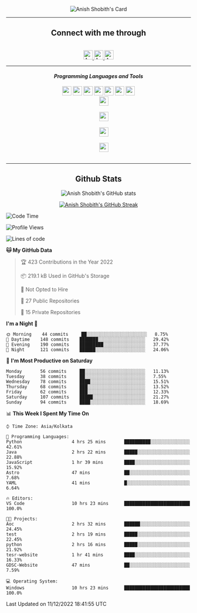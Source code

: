 <div align="center">

![Anish Shobith's Card](https://cardivo.vercel.app/api?name=Anish%20Shobith%20P%20S&description=Hi%20there%F0%9F%91%8B,%20I%20am%20a%2020-years-old.%20I%20am%20a%20Web%20and%20Application%20developer%20from%20India.%20Nice%20to%20meet%20you%20all.%20Looking%20forward%20to%20paritcipate%20with%20you.&image=https://i.imgur.com/WlQk3PY.jpg&&disableAnimation=true&site=https://anishshobithps.tech&pattern=plus&colorPattern=%23171616&backgroundColor=%231a1b26&instagram=anish_shobith&linkedin=Anish%20Shobith%20P%20S&fontColor=%23ffffff&iconColor=%23ffffff)

<hr>
 <h2> Connect with me through </h2>
<br>
<a href="https://www.instagram.com/anish_shobith/">
    <img alt="Anish Shobith's Instagram" width="25px" src="https://raw.githubusercontent.com/Anish-Shobith/Anish-Shobith/master/assets/socials/instagram.svg">
    </a>
    <a href="https://discord.gg/cWgDskT">
    <img alt="Anish Shobith's Discord", width="25px" src="https://raw.githubusercontent.com/Anish-Shobith/Anish-Shobith/master/assets/socials/discord.svg">
    </a>
    <a href="https://open.spotify.com/user/goshcrm0y9jzum2lffvu6f4hz">
    <img alt="Anish Shobith's Spotify", width="25px" src="https://raw.githubusercontent.com/Anish-Shobith/Anish-Shobith/master/assets/socials/spotify.svg">
    </a>
    <br>
    <hr>
    <h4> <i> Programming Languages and Tools </i> </h4>
    <code><img width="25px" src="https://raw.githubusercontent.com/Anish-Shobith/Anish-Shobith/master/assets/languages/javascript.svg"></code>
    <code><img width="25px" src="https://raw.githubusercontent.com/Anish-Shobith/Anish-Shobith/master/assets/languages/typescript.svg"></code>
    <code><img width="25px" src="https://raw.githubusercontent.com/Anish-Shobith/Anish-Shobith/master/assets/languages/cpp.svg"></code>
    <code><img width="25px" src="https://raw.githubusercontent.com/Anish-Shobith/Anish-Shobith/master/assets/languages/ruby.svg"></code>
    <code><img width="25px" src="https://raw.githubusercontent.com/Anish-Shobith/Anish-Shobith/master/assets/languages/html.svg"></code>
    <code><img width="25px" src="https://raw.githubusercontent.com/Anish-Shobith/Anish-Shobith/master/assets/tools/nodejs.svg"></code>
    <code><img width="25px" src="https://raw.githubusercontent.com/Anish-Shobith/Anish-Shobith/master/assets/tools/docker.svg"></code>
    <code>
    <img width="25px" src="https://raw.githubusercontent.com/Anish-Shobith/Anish-Shobith/master/assets/tools/webstorm.svg">
    </code>
    <code>
    <img width="25px" src="https://raw.githubusercontent.com/Anish-Shobith/Anish-Shobith/master/assets/tools/intellij.svg">
    </code>
    <code>
    <img width="25px" src="https://raw.githubusercontent.com/Anish-Shobith/Anish-Shobith/master/assets/tools/visualstudiocode.svg">
    </code>
    <code>
    <img width="25px" src="https://raw.githubusercontent.com/Anish-Shobith/Anish-Shobith/master/assets/tools/git.svg">
    </code>
<hr>
 <h2> Github Stats </h2>

![Anish Shobith's GitHub stats](https://github-readme-stats.vercel.app/api?username=Anish-Shobith&show_icons=true&theme=tokyonight&count_private=true)

[![Anish Shobith's GitHub Streak](https://streak-stats.demolab.com?user=Anish-Shobith&theme=tokyonight&hide_border=true&border_radius=4.6)](https://git.io/streak-stats)

</div>

<!--START_SECTION:waka-->
![Code Time](http://img.shields.io/badge/Code%20Time-704%20hrs%2036%20mins-blue)

![Profile Views](http://img.shields.io/badge/Profile%20Views-238-blue)

![Lines of code](https://img.shields.io/badge/From%20Hello%20World%20I%27ve%20Written-124%20Thousand%20lines%20of%20code-blue)

**🐱 My GitHub Data** 

> 🏆 423 Contributions in the Year 2022
 > 
> 📦 219.1 kB Used in GitHub's Storage 
 > 
> 🚫 Not Opted to Hire
 > 
> 📜 27 Public Repositories 
 > 
> 🔑 15 Private Repositories  
 > 
**I'm a Night 🦉** 

```text
🌞 Morning    44 commits     ██░░░░░░░░░░░░░░░░░░░░░░░   8.75% 
🌆 Daytime    148 commits    ███████░░░░░░░░░░░░░░░░░░   29.42% 
🌃 Evening    190 commits    █████████░░░░░░░░░░░░░░░░   37.77% 
🌙 Night      121 commits    ██████░░░░░░░░░░░░░░░░░░░   24.06%

```
📅 **I'm Most Productive on Saturday** 

```text
Monday       56 commits     ██░░░░░░░░░░░░░░░░░░░░░░░   11.13% 
Tuesday      38 commits     ██░░░░░░░░░░░░░░░░░░░░░░░   7.55% 
Wednesday    78 commits     ████░░░░░░░░░░░░░░░░░░░░░   15.51% 
Thursday     68 commits     ███░░░░░░░░░░░░░░░░░░░░░░   13.52% 
Friday       62 commits     ███░░░░░░░░░░░░░░░░░░░░░░   12.33% 
Saturday     107 commits    █████░░░░░░░░░░░░░░░░░░░░   21.27% 
Sunday       94 commits     ████░░░░░░░░░░░░░░░░░░░░░   18.69%

```


📊 **This Week I Spent My Time On** 

```text
⌚︎ Time Zone: Asia/Kolkata

💬 Programming Languages: 
Python                   4 hrs 25 mins       ██████████░░░░░░░░░░░░░░░   42.61% 
Java                     2 hrs 22 mins       █████░░░░░░░░░░░░░░░░░░░░   22.88% 
JavaScript               1 hr 39 mins        ████░░░░░░░░░░░░░░░░░░░░░   15.92% 
Astro                    47 mins             ██░░░░░░░░░░░░░░░░░░░░░░░   7.68% 
YAML                     41 mins             █░░░░░░░░░░░░░░░░░░░░░░░░   6.64%

🔥 Editors: 
VS Code                  10 hrs 23 mins      █████████████████████████   100.0%

🐱‍💻 Projects: 
Aoc                      2 hrs 32 mins       ██████░░░░░░░░░░░░░░░░░░░   24.45% 
test                     2 hrs 19 mins       █████░░░░░░░░░░░░░░░░░░░░   22.45% 
python                   2 hrs 16 mins       █████░░░░░░░░░░░░░░░░░░░░   21.92% 
tesr-website             1 hr 41 mins        ████░░░░░░░░░░░░░░░░░░░░░   16.33% 
GDSC-Website             47 mins             ██░░░░░░░░░░░░░░░░░░░░░░░   7.59%

💻 Operating System: 
Windows                  10 hrs 23 mins      █████████████████████████   100.0%

```


 Last Updated on 11/12/2022 18:41:55 UTC
<!--END_SECTION:waka-->
